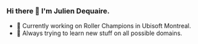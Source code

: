 ### Hi there 👋 I'm Julien Dequaire.

- 🔭 Currently working on Roller Champions in Ubisoft Montreal.
- 🌱 Always trying to learn new stuff on all possible domains.

